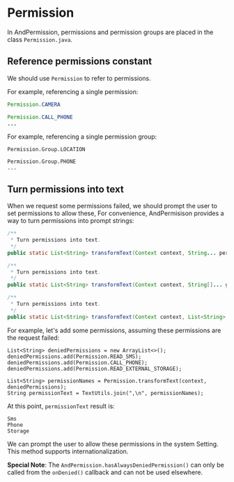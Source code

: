 # Permission

In AndPermission, permissions and permission groups are placed in the class `Permission.java`.

## Reference permissions constant
We should use `Permission` to refer to permissions.

For example, referencing a single permission:
```java
Permission.CAMERA

Permission.CALL_PHONE
...
```

For example, referencing a single permission group:
```
Permission.Group.LOCATION

Permission.Group.PHONE
...
```

## Turn permissions into text
When we request some permissions failed, we should prompt the user to set permissions to allow these, For convenience, AndPermisison provides a way to turn permissions into prompt strings:
```java
/**
 * Turn permissions into text.
 */
public static List<String> transformText(Context context, String... permissions);

/**
 * Turn permissions into text.
 */
public static List<String> transformText(Context context, String[]... groups);

/**
 * Turn permissions into text.
 */
public static List<String> transformText(Context context, List<String> permissions)；
```

For example, let's add some permissions, assuming these permissions are the request failed:
```
List<String> deniedPermissions = new ArrayList<>();
deniedPermissions.add(Permission.READ_SMS);
deniedPermissions.add(Permission.CALL_PHONE);
deniedPermissions.add(Permission.READ_EXTERNAL_STORAGE);

List<String> permissionNames = Permission.transformText(context, deniedPermissions);
String permissionText = TextUtils.join(",\n", permissionNames);
```

At this point, `permissionText` result is:
```text
Sms
Phone
Storage
```
We can prompt the user to allow these permissions in the system Setting. This method supports internationalization.

**Special Note**: The `AndPermission.hasAlwaysDeniedPermission()` can only be called from the `onDenied()` callback and can not be used elsewhere.
